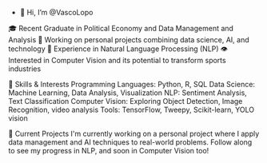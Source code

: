 - 👋 Hi, I’m @VascoLopo

🎓 Recent Graduate in Political Economy and Data Management and Analysis
🔬 Working on personal projects combining data science, AI, and technology
🤖 Experience in Natural Language Processing (NLP)
👁️ Interested in Computer Vision and its potential to transform sports industries

🌟 Skills & Interests
Programming Languages: Python, R, SQL
Data Science: Machine Learning, Data Analysis, Visualization
NLP: Sentiment Analysis, Text Classification
Computer Vision: Exploring Object Detection, Image Recognition, video analysis
Tools: TensorFlow, Tweepy, Scikit-learn, YOLO vision

🚀 Current Projects
I'm currently working on a personal project where I apply data management and AI techniques to real-world problems. Follow along to see my progress in NLP, and soon in Computer Vision too!
